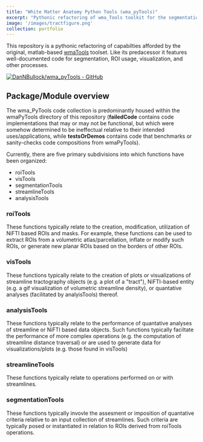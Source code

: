 ```yaml
---
title: "White Matter Anatomy Python Tools (wma_pyTools)"
excerpt: "Pythonic refactoring of wma_Tools toolkit for the segmentation and analysis of streamline tractography."
image: '/images/tractfigure.png'
collection: portfolio
---
```


This repository is a pythonic refactoring of capabilties afforded by the original, matlab-based [wmaTools](https://github.com/DanNBullock/wma_tools) toolset.  Like its predacessor it features well-documented code for segmentation, ROI usage,  visualization, and other processes.

<p style="text-align:center">

<a href='https://github.com/DanNBullock/wma_pyTools'><img src='https://gh-card.dev/repos/DanNBullock/wma_pyTools.svg' alt='DanNBullock/wma_pyTools - GitHub'></a>

</p>

## Package/Module overview

The wma_PyTools code collection is predominantly housed within the wmaPyTools directory of this repository (**failedCode** contains code implementations that may or may not be functional, but which were somehow determined to be ineffectual relative to their intended uses/applications, while **testsOrDemos** contains code that benchmarks or sanity-checks code compositions from wmaPyTools).

Currently, there are five primary subdivisions into which functions have been organized:

- roiTools
- visTools
- segmentationTools
- streamlineTools
- analysisTools

### roiTools
These functions typically relate to the creation, modification, utilization of NiFTI based ROIs and masks. For example, these functions can be used to extract ROIs from a volumetric atlas/parcellation, inflate or modify such ROIs, or generate new planar ROIs based on the borders of other ROIs.

### visTools
These functions typically relate to the creation of plots or visualizations of streamline tractography objects (e.g. a plot of a "tract"), NiFTI-based entity (e.g. a gif visualization of volumetric streamline density), or quantative analyses (facilitated by analyisTools) thereof.

### analysisTools
These functions typically relate to the performance of quantative analyses of streamline or NiFTI based data objects. Such functions typically faciltate the performance of more complex operations (e.g. the computation of streamline distance traversal) or are used to generate data for visualizations/plots (e.g. those found in visTools)

### streamlineTools
These functions typically relate to operations performed on or with streamlines.

### segmentationTools
These functions typically invovle the assesment or imposition of quantative criteria relative to an input collection of streamlines.  Such criteria are typically posed or instantiated in relation to ROIs derived from roiTools operations.